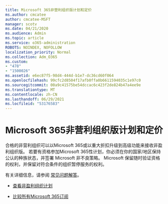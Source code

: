 ```yaml
---
title: Microsoft 365非营利组织版计划和定价
ms.author: cmcatee
author: cmcatee-MSFT
manager: scotv
ms.date: 04/21/2020
ms.audience: Admin
ms.topic: article
ms.service: o365-administration
ROBOTS: NOINDEX, NOFOLLOW
localization_priority: Normal
ms.collection: Adm_O365
ms.custom:
- "478"
- "1500026"
ms.assetid: e6ec87f5-98d4-444d-b1e7-dc36cd60f064
ms.openlocfilehash: 99cfc2d8504f17afb0ffa0b6611594035c1e97c0
ms.sourcegitcommit: 00a9c41575be54dccac6c423f2de824b47a4ee9e
ms.translationtype: MT
ms.contentlocale: zh-CN
ms.lasthandoff: 06/29/2021
ms.locfileid: "53176583"
---
```

# <a name="microsoft-365-for-nonprofit-plans-and-pricing"></a>Microsoft 365非营利组织版计划和定价

合格的非营利组织可以以Microsoft 365或以重大折扣升级到高级功能来接收非盈利组织版。 若要有资格参加Microsoft 365性计划，你必须在你的国家/地区保持公认的[](https://go.microsoft.com/fwlink/p/?LinkID=330253)种族状态，并签署 Microsoft 非不良策略。 Microsoft 保留随时验证资格的权利，并保留对符合条件的组织暂停服务的权利。
  
有关详细信息，请参阅 [常见问题解答](https://products.office.com/nonprofit/office-365-nonprofit)。
  
- [查看非盈利组织计划](https://products.office.com/nonprofit/office-365-nonprofit-plans-and-pricing?tab=1)

- [比较所有Microsoft 365订阅](https://products.office.com/business/compare-more-office-365-for-business-plans)